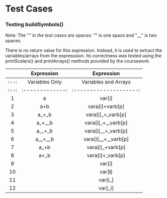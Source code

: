 # Test Cases

### Testing buildSymbols()

Note: The "_" in the test cases are spaces: "_" is one space and "__" is two spaces.

There is no return value for this expression. Instead, it is used to extract the variables/arrays from the expresssion. Its correctness
was tested using the printScalars() and printArrays() methods provided by the coursework.

|    | Expression    | Expression           |
|:--:|:-------------:|:--------------------:|
|:--:| Variables Only| Variables and Arrays |
|:--:|:-------------:|:--------------------:|
| 1  |a              |var[i]                |
| 2  |a+b            |vara[i]+varb[p]       |  
| 3  |a_+_b          |vara[i]_+_varb[p]     |
| 4  |a_+__b         |vara[i]_+__varb[p]    |
| 5  |a__+_b         |vara[i]__+_varb[p]    |
| 6  |a__+__b        |vara[i]__+__varb[p]   |
| 7  |a_+b           |vara[i]_+varb[p]      |
| 8  |a+_b           |vara[i]+_varb[p]      |
| 9  |               |var[_i_]              |
| 10 |               |var[__i__]            |
| 11 |               |var[i_]               |
| 12 |               |var[_i]               |